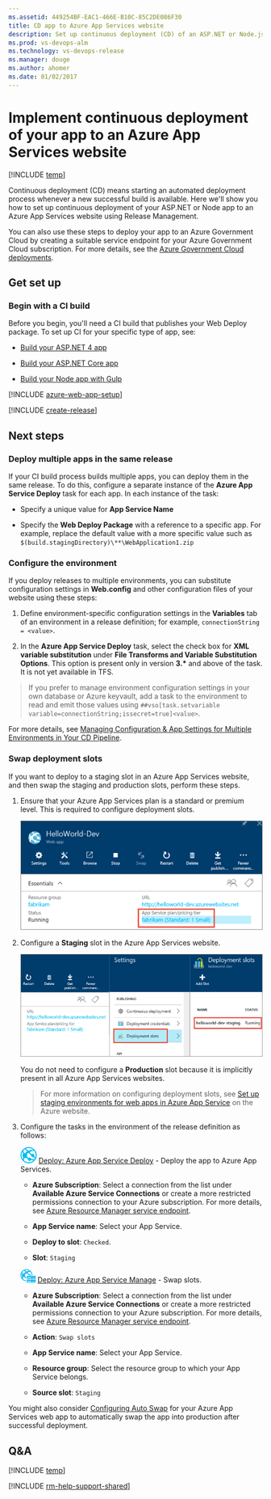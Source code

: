 ```yaml
---
ms.assetid: 449254BF-EAC1-466E-B10C-85C2DE086F30
title: CD app to Azure App Services website
description: Set up continuous deployment (CD) of an ASP.NET or Node.js web deploy package to a Microsoft Azure App Services website from Release Management in Visual Studio Team Services (VSTS) or Microsoft Team Foundation Server (TFS)
ms.prod: vs-devops-alm
ms.technology: vs-devops-release
ms.manager: douge
ms.author: ahomer
ms.date: 01/02/2017
---
```


# Implement continuous deployment of your app to an Azure App Services website

[!INCLUDE [temp](../../_shared/version-rm-dev14.md)]

Continuous deployment (CD) means starting an automated deployment process whenever a new successful build is available.
Here we'll show you how to set up continuous deployment of your ASP.NET or Node app to an Azure App Services website using Release Management.

You can also use these steps to deploy your app to an Azure Government Cloud
by creating a suitable service endpoint for your Azure Government Cloud subscription.
For more details, see the [Azure Government Cloud deployments](../../concepts/library/government-cloud.md).

## Get set up

### Begin with a CI build

Before you begin, you'll need a CI build that publishes your Web Deploy package. To set up CI for your specific type of app, see:

* [Build your ASP.NET 4 app](../aspnet/ci/build-aspnet-4.md)

* [Build your ASP.NET Core app](../aspnet/ci/build-aspnet-core.md)

* [Build your Node app with Gulp](../nodejs/nodejs-to-azure.md)

[!INCLUDE [azure-web-app-setup](../_shared/azure-web-app-setup.md)]

[!INCLUDE [create-release](../_shared/create-release.md)]

## Next steps

### Deploy multiple apps in the same release

If your CI build process builds multiple apps, you can deploy them in the same release.
To do this, configure a separate instance of the **Azure App Service Deploy** task for each app. In each instance of the task:

* Specify a unique value for **App Service Name**

* Specify the **Web Deploy Package** with a reference to a specific app. For example, replace the default value with a more specific value such as `$(build.stagingDirectory)\**\WebApplication1.zip`

### Configure the environment

If you deploy releases to multiple environments, you can substitute configuration settings in **Web.config** and other configuration files of your website using these steps:

1. Define environment-specific configuration settings in the **Variables** tab of an environment in a release definition; for example,
   `connectionString = <value>`.

1. In the **Azure App Service Deploy** task, select the check box for **XML variable substitution** under **File Transforms and Variable Substitution Options**.
   This option is present only in version **3.\*** and above of the task. It is not yet available in TFS.
   
> If you prefer to manage environment configuration settings in your own database or Azure keyvault, add a task to the environment to read and emit those values using `##vso[task.setvariable variable=connectionString;issecret=true]<value>`.
   
For more details, see [Managing Configuration & App Settings for Multiple Environments in Your CD Pipeline](https://blogs.msdn.microsoft.com/visualstudioalm/2017/04/05/managing-configuration-app-settings-for-multiple-environments-in-your-cd-pipeline/).   

### Swap deployment slots

If you want to deploy to a staging slot in an Azure App Services website, and then swap the staging and production slots, perform these steps.

1. Ensure that your Azure App Services plan is a standard or
   premium level. This is required to configure deployment slots.

   ![Specifying the service plan for an Azure App Services website](_img/deployment-slots-webapps-03.png)

1. Configure a **Staging** slot in the Azure App Services website.

   ![Configuring a staging slot in an Azure App Services website](_img/deployment-slots-webapps-04.png)

   You do not need to configure a **Production** slot because it is implicitly present in all Azure App Services websites.

   >For more information on configuring deployment slots, see
   [Set up staging environments for web apps in Azure App Service](https://azure.microsoft.com/documentation/articles/web-sites-staged-publishing)
   on the Azure website.

1. Configure the tasks in the environment of the release definition as follows:

   ![Azure App Service Deploy](../../steps/deploy/_img/azure-web-app-deployment-icon.png) [Deploy: Azure App Service Deploy](../../steps/deploy/azure-app-service-deploy.md) - Deploy the app to Azure App Services.
   
   - **Azure Subscription**: Select a connection from the list under **Available Azure Service Connections** or create a more restricted permissions
     connection to your Azure subscription. For more details, see [Azure Resource Manager service endpoint](../../concepts/library/service-endpoints.md#sep-azure-rm).
   
   - **App Service name**: Select your App Service.
   
   - **Deploy to slot**: `Checked`.
   
   - **Slot**: `Staging`<p />
   
   ![Azure App Service Manage](../../steps/deploy/_img/azure-app-service-manage.png) [Deploy: Azure App Service Manage](../../steps/deploy/azure-app-service-manage.md) - Swap slots.
   
   - **Azure Subscription**: Select a connection from the list under **Available Azure Service Connections** or create a more restricted permissions
     connection to your Azure subscription. For more details, see [Azure Resource Manager service endpoint](../../concepts/library/service-endpoints.md#sep-azure-rm).
   
   - **Action**: `Swap slots`
   
   - **App Service name**: Select your App Service.
   
   - **Resource group**: Select the resource group to which your App Service belongs.
   
   - **Source slot**: `Staging` <p />
   
You might also consider [Configuring Auto Swap](https://docs.microsoft.com/en-us/azure/app-service-web/web-sites-staged-publishing#Auto-Swap)
for your Azure App Services web app to automatically swap the app into production after successful deployment.

## Q&A

<!-- BEGINSECTION class="md-qanda" -->

[!INCLUDE [temp](../../_shared/qa-versions.md)]

<!-- ENDSECTION -->

[!INCLUDE [rm-help-support-shared](../../_shared/rm-help-support-shared.md)]
